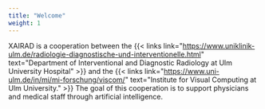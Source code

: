 ```yaml
---
title: "Welcome"
weight: 1
---
```


XAIRAD is a cooperation between the {{< links link="https://www.uniklinik-ulm.de/radiologie-diagnostische-und-interventionelle.html" text="Department of Interventional and Diagnostic Radiology at Ulm University Hospital" >}}
and the {{< links link="https://www.uni-ulm.de/in/mi/mi-forschung/viscom/" text="Institute for Visual Computing at Ulm University." >}}
The goal of this cooperation is to support physicians and medical staff through artificial intelligence.
